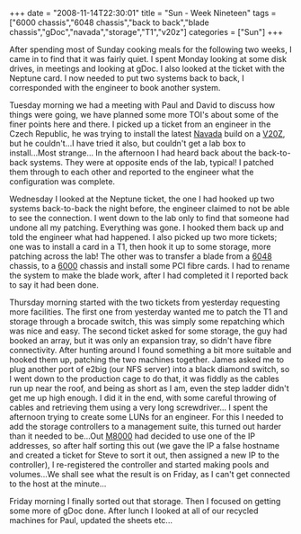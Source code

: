 +++
date = "2008-11-14T22:30:01"
title = "Sun - Week Nineteen"
tags = ["6000 chassis","6048 chassis","back to back","blade chassis","gDoc","navada","storage","T1","v20z"]
categories = ["Sun"]
+++

After spending most of Sunday cooking meals for the following two weeks, I came in to find that it was fairly quiet. I spent Monday looking at some disk drives, in meetings and looking at gDoc. I also looked at the ticket with the Neptune card. I now needed to put two systems back to back, I corresponded with the engineer to book another system.

Tuesday morning we had a meeting with Paul and David to discuss how things were going, we have planned some more TOI's about some of the finer points here and there.
I picked up a ticket from an engineer in the Czech Republic, he was trying to install the latest [Navada][1] build on a [V20Z][2], but he couldn't...I have tried it also, but couldn't get a lab box to install...Most strange...
In the afternoon I had heard back about the back-to-back systems. They were at opposite ends of the lab, typical! I patched them through to each other and reported to the engineer what the configuration was complete.

Wednesday I looked at the Neptune ticket, the one I had hooked up two systems back-to-back the night before, the engineer claimed to not be able to see the connection. I went down to the lab only to find that someone had undone all my patching. Everything was gone. I hooked them back up and told the engineer what had happened.
I also picked up two more tickets; one was to install a card in a T1, then hook it up to some storage, more patching across the lab! The other was to transfer a blade from a [6048][3] chassis, to a [6000][4] chassis and install some PCI fibre cards. I had to rename the system to make the blade work, after I had completed it I reported back to say it had been done.

Thursday morning started with the two tickets from yesterday requesting more facilities. The first one from yesterday wanted me to patch the T1 and storage through a brocade switch, this was simply some repatching which was nice and easy.
The second ticket asked for some storage, the guy had booked an array, but it was only an expansion tray, so didn't have fibre connectivity. After hunting around I found something a bit more suitable and hooked them up, patching the two machines together.
James asked me to plug another port of e2big (our NFS server) into a black diamond switch, so I went down to the production cage to do that, it was fiddly as the cables run up near the roof, and being as short as I am, even the step ladder didn't get me up high enough. I did it in the end, with some careful throwing of cables and retrieving them using a very long screwdriver...
I spent the afternoon trying to create some LUNs for an engineer. For this I needed to add the storage controllers to a management suite, this turned out harder than it needed to be...Out [M8000][5] had decided to use one of the IP addresses, so after half sorting this out (we gave the IP a false hostname and created a ticket for Steve to sort it out, then assigned a new IP to the controller), I re-registered the controller and started making pools and volumes...We shall see what the result is on Friday, as I can't get connected to the host at the minute...

Friday morning I finally sorted out that storage. Then I focused on getting some more of gDoc done.
After lunch I looked at all of our recycled machines for Paul, updated the sheets etc...

  [1]: http://opensolaris.org/os/downloads/
  [2]: http://www.sun.com/servers/entry/v20z/index.jsp
  [3]: http://www.sun.com/servers/blades/6048chassis/
  [4]: http://www.sun.com/servers/blades/6000/
  [5]: http://www.sun.com/servers/highend/m8000/
